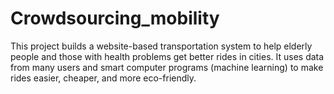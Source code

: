 # Crowdsourcing_mobility
This project builds a website-based transportation system to help elderly people and those with health problems get better rides in cities. It uses data from many users and smart computer programs (machine learning) to make rides easier, cheaper, and more eco-friendly.
